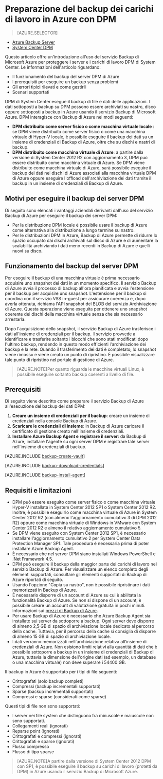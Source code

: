 <properties
	pageTitle="Introduzione al backup di DPM di Azure | Microsoft Azure"
	description="Introduzione al backup dei server DPM di Azure usando il servizio Backup di Azure"
	services="backup"
	documentationCenter=""
	authors="giridharreddy"
	manager="jwhit"
	editor=""/>

<tags
	ms.service="backup"
	ms.workload="storage-backup-recovery"
	ms.tgt_pltfrm="na"
	ms.devlang="na"
	ms.topic="article"
	ms.date="12/10/2015"
	ms.author="giridham;jimpark"/>

# Preparazione del backup dei carichi di lavoro in Azure con DPM

> [AZURE.SELECTOR]
- [Azure Backup Server](backup-azure-microsoft-azure-backup.md)
- [System Center DPM](backup-azure-dpm-introduction.md)

Questo articolo offre un'introduzione all'uso del servizio Backup di Microsoft Azure per proteggere i server e i carichi di lavoro DPM di System Center. Le informazioni dell'articolo riguardano:

- Il funzionamento del backup del server DPM di Azure
- I prerequisiti per eseguire un backup senza problemi
- Gli errori tipici rilevati e come gestirli
- Scenari supportati

DPM di System Center esegue il backup di file e dati delle applicazioni. I dati sottoposti a backup su DPM possono essere archiviati su nastro, disco oppure sottoposti a backup in Azure usando il servizio Backup di Microsoft Azure. DPM interagisce con Backup di Azure nei modi seguenti:

- **DPM distribuito come server fisico o come macchina virtuale locale** : se DPM viene distribuito come server fisico o come una macchina virtuale di Hyper-V locale, è possibile eseguire il backup dei dati su un insieme di credenziali di Backup di Azure, oltre che su dischi e nastri di backup.
- **DPM distribuito come macchina virtuale di Azure**: a partire dalla versione di System Center 2012 R2 con aggiornamento 3, DPM può essere distribuito come macchina virtuale di Azure. Se DPM viene distribuito come macchina virtuale di Azure, sarà possibile eseguire il backup dei dati nei dischi di Azure associati alla macchina virtuale DPM di Azure oppure eseguire l'offload dell'archiviazione dei dati tramite il backup in un insieme di credenziali di Backup di Azure.

## Motivi per eseguire il backup dei server DPM

Di seguito sono elencati i vantaggi aziendali derivanti dall'uso del servizio Backup di Azure per eseguire il backup dei server DPM:

- Per la distribuzione DPM locale è possibile usare il backup di Azure come alternativa alla distribuzione a lungo termine su nastro.
- Per le distribuzioni DPM in Azure, Backup di Azure permette di ridurre lo spazio occupato dai dischi archiviati sul disco di Azure e di aumentare la scalabilità archiviando i dati meno recenti in Backup di Azure e quelli nuovi su disco.

## Funzionamento del backup del server DPM
Per eseguire il backup di una macchina virtuale è prima necessario acquisire uno snapshot dei dati in un momento specifico. Il servizio Backup di Azure avvia il processo di backup all'ora pianificata e avvia l'estensione per il backup per acquisire uno snapshot. L'estensione per il backup si coordina con il servizio VSS in-guest per assicurare coerenza e, dopo averla ottenuta, richiama l'API snapshot del BLOB del servizio Archiviazione di Azure. Questa operazione viene eseguita per ottenere uno snapshot coerente dei dischi della macchina virtuale senza che sia necessario arrestarla.

Dopo l'acquisizione dello snapshot, il servizio Backup di Azure trasferisce i dati all'insieme di credenziali per il backup. Il servizio provvede a identificare e trasferire soltanto i blocchi che sono stati modificati dopo l'ultimo backup, rendendo in questo modo efficienti l'archiviazione dei backup e la rete. Quando il trasferimento dei dati è completato, lo snapshot viene rimosso e viene creato un punto di ripristino. È possibile visualizzare tale punto di ripristino nel portale di gestione di Azure.

>[AZURE.NOTE]Per quanto riguarda le macchine virtuali Linux, è possibile eseguire soltanto backup coerenti a livello di file.

## Prerequisiti
Di seguito viene descritto come preparare il servizio Backup di Azure all'esecuzione del backup dei dati DPM:

1. **Creare un insieme di credenziali per il backup**: creare un insieme di credenziali nella console Backup di Azure.
2. **Scaricare le credenziali di insieme**: in Backup di Azure caricare il certificato di gestione creato nell'insieme di credenziali.
3. **Installare Azure Backup Agent e registrare il server**: da Backup di Azure, installare l'agente su ogni server DPM e registrare tale server nell'insieme di credenziali di backup.

[AZURE.INCLUDE [backup-create-vault](../../includes/backup-create-vault.md)]

[AZURE.INCLUDE [backup-download-credentials](../../includes/backup-download-credentials.md)]

[AZURE.INCLUDE [backup-install-agent](../../includes/backup-install-agent.md)]


## Requisiti e limitazioni

- DPM può essere eseguito come server fisico o come macchina virtuale Hyper-V installata in System Center 2012 SP1 o System Center 2012 R2. Inoltre, è possibile eseguirlo come macchina virtuale di Azure in System Center 2012 R2 (con almeno l'aggiornamento cumulativo 3 di DPM 2012 R2) oppure come macchina virtuale di Windows in VMware con System Center 2012 R2 e almeno il relativo aggiornamento cumulativo 5.
- Se DPM viene eseguito con System Center 2012 SP1, è necessario installare l'aggiornamento cumulativo 2 per System Center Data Protection Manager SP1. Tale procedura è necessaria prima di poter installare Azure Backup Agent.
- È necessario che nel server DPM siano installati Windows PowerShell e .Net Framework 4.5.
- DPM può eseguire il backup della maggior parte dei carichi di lavoro nel servizio Backup di Azure. Per visualizzare un elenco completo degli elementi supportati, consultare gli elementi supportati di Backup di Azure riportati di seguito.
- Usando l'opzione "Copia su nastro", non è possibile ripristinare i dati memorizzati in Backup di Azure.
- È necessario disporre di un account di Azure su cui è abilitata la funzionalità Backup di Azure. Se non si dispone di un account, è possibile creare un account di valutazione gratuita in pochi minuti. Informazioni sui [prezzi di Backup di Azure](https://azure.microsoft.com/pricing/details/backup/).
- Per usare Backup di Azure è necessario che Azure Backup Agent sia installato sui server da sottoporre a backup. Ogni server deve disporre di almeno 2,5 GB di spazio di archiviazione locale dedicato al percorso della cache. Tuttavia, per il percorso della cache si consiglia di disporre di almeno 15 GB di spazio di archiviazione locale.
- I dati verranno memorizzati nell'archiviazione relativa all'insieme di credenziali di Azure. Non esistono limiti relativi alla quantità di dati che è possibile sottoporre a backup in un insieme di credenziali di Backup di Azure, tuttavia la dimensione dell'origine dati (ad esempio, un database o una macchina virtuale) non deve superare i 54400 GB.

Il backup in Azure è supportato per i tipi di file seguenti:

- Crittografati (solo backup completi)
- Compressi (backup incrementali supportati)
- Sparse (backup incrementali supportati)
- Compressi e sparse (considerati come sparse)

Questi tipi di file non sono supportati:

- I server nei file system che distinguono fra minuscole e maiuscole non sono supportati.
- Collegamenti reali (ignorati)
- Reparse point (ignorati)
- Crittografati e compressi (ignorati)
- Crittografati e sparse (ignorati)
- Flusso compresso
- Flusso di tipo sparse

>[AZURE.NOTE]A partire dalla versione di System Center 2012 DPM con SP1, è possibile eseguire il backup su carichi di lavoro (protetti da DPM) in Azure usando il servizio Backup di Microsoft Azure.

<!---HONumber=AcomDC_0107_2016-->
